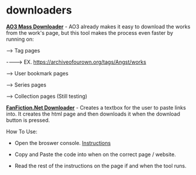 # downloaders
**[AO3 Mass Downloader](https://raw.githubusercontent.com/Ivavgunevhf/downloaders/master/downloader_ao3.js)** - AO3 already makes it easy to download the works from the work's page, but this tool makes the process even faster by running on: 

--> Tag pages

----> EX. https://archiveofourown.org/tags/Angst/works

--> User bookmark pages

--> Series pages

--> Collection pages (Still testing)

**[FanFiction.Net Downloader](https://raw.githubusercontent.com/Ivavgunevhf/downloaders/master/downloader_ffnet.js)** - Creates a textbox for the user to paste links into. It creates the html page and then downloads it when the download button is pressed.

How To Use:

- Open the broswer console. [Instructions](https://webmasters.stackexchange.com/a/77337)

- Copy and Paste the code into when on the correct page / website.

- Read the rest of the instructions on the page if and when the tool runs.
